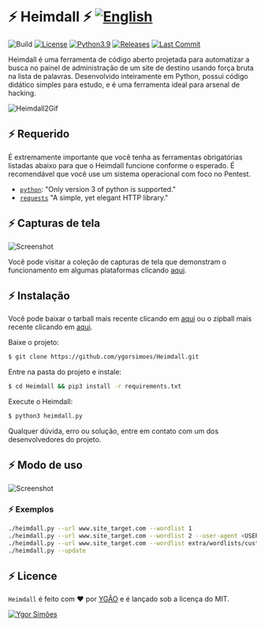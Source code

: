 # ⚡️ Heimdall ⚡️ [![English](https://img.shields.io/badge/en--US-English-blue.svg?style=flat-square&logo=Google%20Translate)](https://github.com/ygorsimoes/Heimdall#%EF%B8%8F-heimdall-%EF%B8%8F)

![Build](https://github.com/ygorsimoes/Heimdall/workflows/build/badge.svg)
[![License](https://img.shields.io/badge/License-MIT-critical.svg?style=flat&logo=)](https://github.com/ygorsimoes/Heimdall/blob/master/LICENSE) 
[![Python3.9](https://img.shields.io/badge/Python-3.9-yellow.svg?style=flat&logo=python)](https://www.python.org/) 
[![Releases](https://img.shields.io/github/v/release/ygorsimoes/Heimdall?include_prereleases)](https://github.com/ygorsimoes/Heimdall/releases/tag/v5.2.3.9-beta)
[![Last Commit](https://img.shields.io/github/last-commit/ygorsimoes/Heimdall?color=blue&style=flat-square-circle)](https://github.com/ygorsimoes/Heimdall/commits/main)

Heimdall é uma ferramenta de código aberto projetada para automatizar a busca no painel de administração de um site de destino usando força bruta na lista de palavras. Desenvolvido inteiramente em Python, possui código didático simples para estudo, e é uma ferramenta ideal para arsenal de hacking.

![Heimdall2Gif](https://raw.githubusercontent.com/ygorsimoes/Heimdall/master/extra/images/heimdall2.gif)

## ⚡️ Requerido

É extremamente importante que você tenha as ferramentas obrigatórias listadas abaixo para que o Heimdall funcione conforme o esperado.
É recomendável que você use um sistema operacional com foco no Pentest.

* [`python`](https://www.python.org/): "Only version 3 of python is supported."
* [`requests`](https://requests.readthedocs.io/) "A simple, yet elegant HTTP library."

## ⚡️ Capturas de tela

![Screenshot](https://raw.githubusercontent.com/ygorsimoes/Heimdall/master/extra/images/screenshots/5.1-stable/screenshot02.png)

Você pode visitar a coleção de capturas de tela que demonstram o funcionamento em algumas plataformas clicando [aqui](https://github.com/ygorsimoes/Heimdall/tree/master/doc/images/screenshots).

## ⚡️ Instalação

Você pode baixar o tarball mais recente clicando em [aqui](https://github.com/ygorsimoes/Heimdall/tarball/master) ou o zipball mais recente clicando em [aqui](https://github.com/ygorsimoes/Heimdall/zipball/master).

Baixe o projeto:
```zsh
$ git clone https://github.com/ygorsimoes/Heimdall.git
```

Entre na pasta do projeto e instale:
```zsh
$ cd Heimdall && pip3 install -r requirements.txt
```

Execute o Heimdall:
```zsh
$ python3 heimdall.py
```

Qualquer dúvida, erro ou solução, entre em contato com um dos desenvolvedores do projeto.

## ⚡️ Modo de uso

![Screenshot](https://raw.githubusercontent.com/ygorsimoes/Heimdall/master/extra/images/screenshots/5.1-stable/screenshot01.png)

### ⚡️ Exemplos

```zsh
./heimdall.py --url www.site_target.com --wordlist 1
./heimdall.py --url www.site_target.com --wordlist 2 --user-agent <USER-AGENT>
./heimdall.py --url www.site_target.com --wordlist extra/wordlists/custom.txt
./heimdall.py --update
```

## ⚡️ Licence

`Heimdall` é feito com ♥ por [YGÃO](https://github.com/ygorsimoes) e é lançado sob a licença do MIT.

[![Ygor Simões](https://img.shields.io/badge/perfil-Ygor%20Sim%C3%B5es%20(YG%C3%83O)-red.svg?style=for-the-badge&logo=github)](https://github.com/ygorsimoes/)